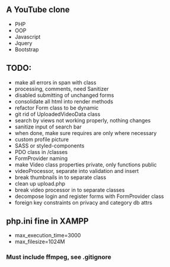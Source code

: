 ## A YouTube clone

- PHP
- OOP
- Javascript
- Jquery
- Bootstrap

## TODO:

- make all errors in span with class
- processing, comments, need Sanitizer
- disabled submitting of unchanged forms
- consolidate all html into render methods
- refactor Form class to be dynamic
- git rid of UploadedVideoData class
- search by views not working properly, nothing changes
- sanitize input of search bar
- when done, make sure requires are only where necessary
- custom profile picture
- SASS or styled-components
- PDO class in /classes
- FormProvider naming
- make Video class properties private, only functions public
- videoProcessor, separate into validation and insert
- break thumbnails in to separate class
- clean up upload.php
- break video processor in to separate classes
- decompose login and register forms with FormProvider class
- foreign key constraints on privacy and category db attrs

## php.ini fine in XAMPP

- max_execution_time=3000
- max_filesize=1024M

### Must include ffmpeg, see .gitignore
